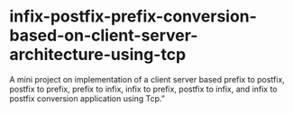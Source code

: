 # infix-postfix-prefix-conversion-based-on-client-server-architecture-using-tcp
A mini project on implementation of a client server based prefix to postfix, postfix to prefix, prefix to infix, infix to prefix, postfix to infix, and infix to postfix conversion application using Tcp.”
